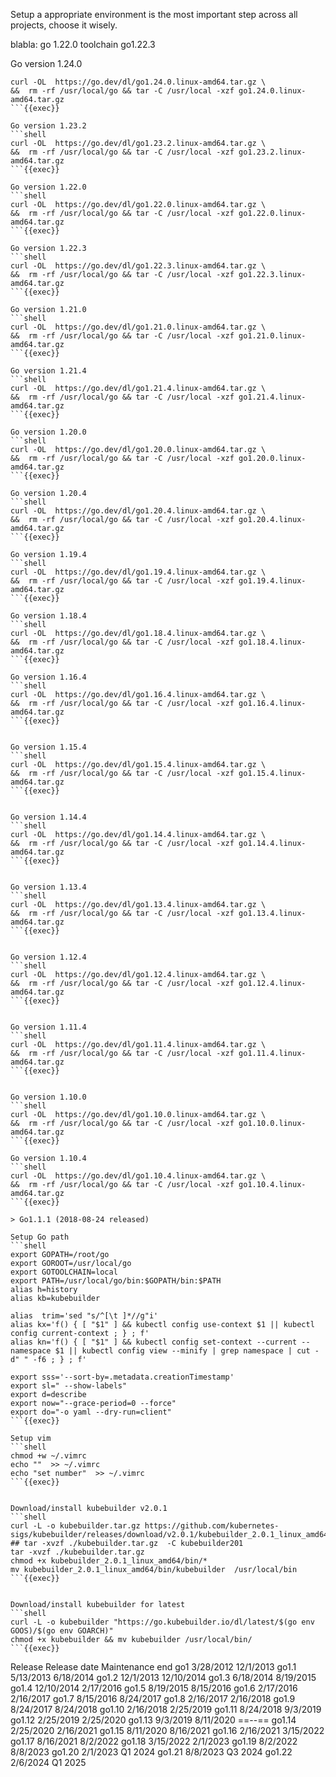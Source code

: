 Setup a appropriate environment is the most important step across all projects, choose it wisely. 

blabla:
  go 1.22.0
  toolchain go1.22.3


Go version 1.24.0
```shell
curl -OL  https://go.dev/dl/go1.24.0.linux-amd64.tar.gz \
&&  rm -rf /usr/local/go && tar -C /usr/local -xzf go1.24.0.linux-amd64.tar.gz
```{{exec}}

Go version 1.23.2
```shell
curl -OL  https://go.dev/dl/go1.23.2.linux-amd64.tar.gz \
&&  rm -rf /usr/local/go && tar -C /usr/local -xzf go1.23.2.linux-amd64.tar.gz
```{{exec}}

Go version 1.22.0
```shell
curl -OL  https://go.dev/dl/go1.22.0.linux-amd64.tar.gz \
&&  rm -rf /usr/local/go && tar -C /usr/local -xzf go1.22.0.linux-amd64.tar.gz
```{{exec}}

Go version 1.22.3
```shell
curl -OL  https://go.dev/dl/go1.22.3.linux-amd64.tar.gz \
&&  rm -rf /usr/local/go && tar -C /usr/local -xzf go1.22.3.linux-amd64.tar.gz
```{{exec}}

Go version 1.21.0
```shell
curl -OL  https://go.dev/dl/go1.21.0.linux-amd64.tar.gz \
&&  rm -rf /usr/local/go && tar -C /usr/local -xzf go1.21.0.linux-amd64.tar.gz
```{{exec}}

Go version 1.21.4
```shell
curl -OL  https://go.dev/dl/go1.21.4.linux-amd64.tar.gz \
&&  rm -rf /usr/local/go && tar -C /usr/local -xzf go1.21.4.linux-amd64.tar.gz
```{{exec}}

Go version 1.20.0
```shell
curl -OL  https://go.dev/dl/go1.20.0.linux-amd64.tar.gz \
&&  rm -rf /usr/local/go && tar -C /usr/local -xzf go1.20.0.linux-amd64.tar.gz
```{{exec}}

Go version 1.20.4
```shell
curl -OL  https://go.dev/dl/go1.20.4.linux-amd64.tar.gz \
&&  rm -rf /usr/local/go && tar -C /usr/local -xzf go1.20.4.linux-amd64.tar.gz
```{{exec}}

Go version 1.19.4
```shell
curl -OL  https://go.dev/dl/go1.19.4.linux-amd64.tar.gz \
&&  rm -rf /usr/local/go && tar -C /usr/local -xzf go1.19.4.linux-amd64.tar.gz
```{{exec}}

Go version 1.18.4
```shell
curl -OL  https://go.dev/dl/go1.18.4.linux-amd64.tar.gz \
&&  rm -rf /usr/local/go && tar -C /usr/local -xzf go1.18.4.linux-amd64.tar.gz
```{{exec}}

Go version 1.16.4
```shell
curl -OL  https://go.dev/dl/go1.16.4.linux-amd64.tar.gz \
&&  rm -rf /usr/local/go && tar -C /usr/local -xzf go1.16.4.linux-amd64.tar.gz
```{{exec}}


Go version 1.15.4
```shell
curl -OL  https://go.dev/dl/go1.15.4.linux-amd64.tar.gz \
&&  rm -rf /usr/local/go && tar -C /usr/local -xzf go1.15.4.linux-amd64.tar.gz
```{{exec}}


Go version 1.14.4
```shell
curl -OL  https://go.dev/dl/go1.14.4.linux-amd64.tar.gz \
&&  rm -rf /usr/local/go && tar -C /usr/local -xzf go1.14.4.linux-amd64.tar.gz
```{{exec}}


Go version 1.13.4
```shell
curl -OL  https://go.dev/dl/go1.13.4.linux-amd64.tar.gz \
&&  rm -rf /usr/local/go && tar -C /usr/local -xzf go1.13.4.linux-amd64.tar.gz
```{{exec}}


Go version 1.12.4
```shell
curl -OL  https://go.dev/dl/go1.12.4.linux-amd64.tar.gz \
&&  rm -rf /usr/local/go && tar -C /usr/local -xzf go1.12.4.linux-amd64.tar.gz
```{{exec}}


Go version 1.11.4
```shell
curl -OL  https://go.dev/dl/go1.11.4.linux-amd64.tar.gz \
&&  rm -rf /usr/local/go && tar -C /usr/local -xzf go1.11.4.linux-amd64.tar.gz
```{{exec}}


Go version 1.10.0
```shell
curl -OL  https://go.dev/dl/go1.10.0.linux-amd64.tar.gz \
&&  rm -rf /usr/local/go && tar -C /usr/local -xzf go1.10.0.linux-amd64.tar.gz
```{{exec}}

Go version 1.10.4
```shell
curl -OL  https://go.dev/dl/go1.10.4.linux-amd64.tar.gz \
&&  rm -rf /usr/local/go && tar -C /usr/local -xzf go1.10.4.linux-amd64.tar.gz
```{{exec}}

> Go1.1.1 (2018-08-24 released)

Setup Go path
```shell
export GOPATH=/root/go
export GOROOT=/usr/local/go
export GOTOOLCHAIN=local
export PATH=/usr/local/go/bin:$GOPATH/bin:$PATH
alias h=history
alias kb=kubebuilder

alias  trim='sed "s/^[\t ]*//g"i'
alias kx='f() { [ "$1" ] && kubectl config use-context $1 || kubectl config current-context ; } ; f'
alias kn='f() { [ "$1" ] && kubectl config set-context --current --namespace $1 || kubectl config view --minify | grep namespace | cut -d" " -f6 ; } ; f'

export sss='--sort-by=.metadata.creationTimestamp'
export sl=" --show-labels"
export d=describe
export now="--grace-period=0 --force"
export do="-o yaml --dry-run=client"
```{{exec}}

Setup vim
```shell
chmod +w ~/.vimrc
echo ""  >> ~/.vimrc
echo "set number"  >> ~/.vimrc
```{{exec}}


Download/install kubebuilder v2.0.1
```shell
curl -L -o kubebuilder.tar.gz https://github.com/kubernetes-sigs/kubebuilder/releases/download/v2.0.1/kubebuilder_2.0.1_linux_amd64.tar.gz
## tar -xvzf ./kubebuilder.tar.gz  -C kubebuilder201
tar -xvzf ./kubebuilder.tar.gz  
chmod +x kubebuilder_2.0.1_linux_amd64/bin/*
mv kubebuilder_2.0.1_linux_amd64/bin/kubebuilder  /usr/local/bin
```{{exec}}


Download/install kubebuilder for latest 
```shell
curl -L -o kubebuilder "https://go.kubebuilder.io/dl/latest/$(go env GOOS)/$(go env GOARCH)"
chmod +x kubebuilder && mv kubebuilder /usr/local/bin/
```{{exec}}
```
Release		Release date	Maintenance end
go1		3/28/2012	12/1/2013
go1.1		5/13/2013	6/18/2014
go1.2		12/1/2013	12/10/2014
go1.3		6/18/2014	8/19/2015
go1.4		12/10/2014	2/17/2016
go1.5		8/19/2015	8/15/2016
go1.6		2/17/2016	2/16/2017
go1.7		8/15/2016	8/24/2017
go1.8		2/16/2017	2/16/2018
go1.9		8/24/2017	8/24/2018
go1.10		2/16/2018	2/25/2019
go1.11		8/24/2018	9/3/2019
go1.12		2/25/2019	2/25/2020
go1.13		9/3/2019	8/11/2020
==--==  go1.14		2/25/2020	2/16/2021
go1.15		8/11/2020	8/16/2021
go1.16		2/16/2021	3/15/2022
go1.17		8/16/2021	8/2/2022
go1.18		3/15/2022	2/1/2023
go1.19		8/2/2022	8/8/2023
go1.20		2/1/2023	Q1 2024
go1.21		8/8/2023	Q3 2024
go1.22		2/6/2024	Q1 2025

```

